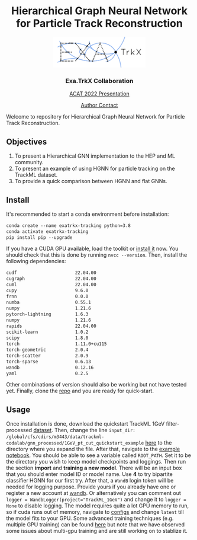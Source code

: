 <div align="center">

# Hierarchical Graph Neural Network for Particle Track Reconstruction

<figure>
    <img src="https://raw.githubusercontent.com/HSF-reco-and-software-triggers/Tracking-ML-Exa.TrkX/master/docs/media/final_wide.png" width="250"/>
</figure>
    
### Exa.TrkX Collaboration


[ACAT 2022 Presentation](https://indico.cern.ch/event/1106990/contributions/4996236/)

[Author Contact](mailto:liuryan30@berkeley.edu)

</div>

Welcome to repository for Hierarchical Graph Neural Network for Particle Track Reconstruction. 

## Objectives

1. To present a Hierarchical GNN implementation to the HEP and ML community.
2. To present an example of using HGNN for particle tracking on the TrackML dataset.
3. To provide a quick comparison between HGNN and flat GNNs.

## Install

It's recommended to start a conda environment before installation:

```
conda create --name exatrkx-tracking python=3.8
conda activate exatrkx-tracking
pip install pip --upgrade
```

If you have a CUDA GPU available, load the toolkit or [install it](https://docs.nvidia.com/cuda/cuda-installation-guide-linux/index.html) now. You should check that this is done by running `nvcc --version`. Then, install the following dependencies:

```
cudf                      22.04.00        
cugraph                   22.04.00        
cuml                      22.04.00       
cupy                      9.6.0            
frnn                      0.0.0                    
numba                     0.55.1           
numpy                     1.21.6 
pytorch-lightning         1.6.3
numpy                     1.21.6           
rapids                    22.04.00        
scikit-learn              1.0.2            
scipy                     1.8.0                                 
torch                     1.11.0+cu115             
torch-geometric           2.0.4                    
torch-scatter             2.0.9                    
torch-sparse              0.6.13                   
wandb                     0.12.16                  
yaml                      0.2.5                
```
Other combinations of version should also be working but not have tested yet.
Finally, clone the [repo](https://github.com/ryanliu30/HierarchicalGNN) and you are ready for quick-start.

## Usage

Once installation is done, download the quickstart TrackML 1GeV filter-processed [dataset](https://portal.nersc.gov/cfs/m3443/ryanliu/TrackML1GeV/events.tar.gz). Then, change the line `input_dir: /global/cfs/cdirs/m3443/data/trackml-codalab/gnn_processed/1GeV_pt_cut_quickstart_example` [here](https://github.com/ryanliu30/HierarchicalGNN/blob/e44edb8960d7f85a9d7562032fb26fb232efad79/Modules/BipartiteClassification/Configs/HGNN_GMM.yaml#L2) to the directory where you expand the file. After that, navigate to the [example notebook](https://github.com/ryanliu30/HierarchicalGNN/blob/main/Notebooks/example.ipynb). You should be able to see a variable called `ROOT_PATH`. Set it to be the directory you wish to keep model checkpoints and loggings. Then run the section **import** and **training a new model**. There will be an input box that you should enter model ID or model name. Use **4** to try bipartite classifier HGNN for our first try. After that, a `WandB` login token will be needed for logging purpose. Provide yours if you already have one or register a new account at [wandb](https://wandb.ai/). Or alternatively you can comment out `logger = WandbLogger(project="TrackML_1GeV")` and change it to `logger = None` to disable logging. The model requires quite a lot GPU memory to run, so if cuda runs out of memory, navigate to [configs](https://github.com/ryanliu30/HierarchicalGNN/tree/main/Modules/BipartiteClassification/Configs) and change `latent` till the model fits to your GPU. Some advanced training techniques (e.g. multiple GPU training) can be found [here](https://github.com/ryanliu30/Tracking-ML-Exa.TrkX/blob/master/Pipelines/Common_Tracking_Example/notebooks/TrackML_ACAT/train_gnn.py) but note that we have observed some issues about multi-gpu training and are still working on to stablize it.
